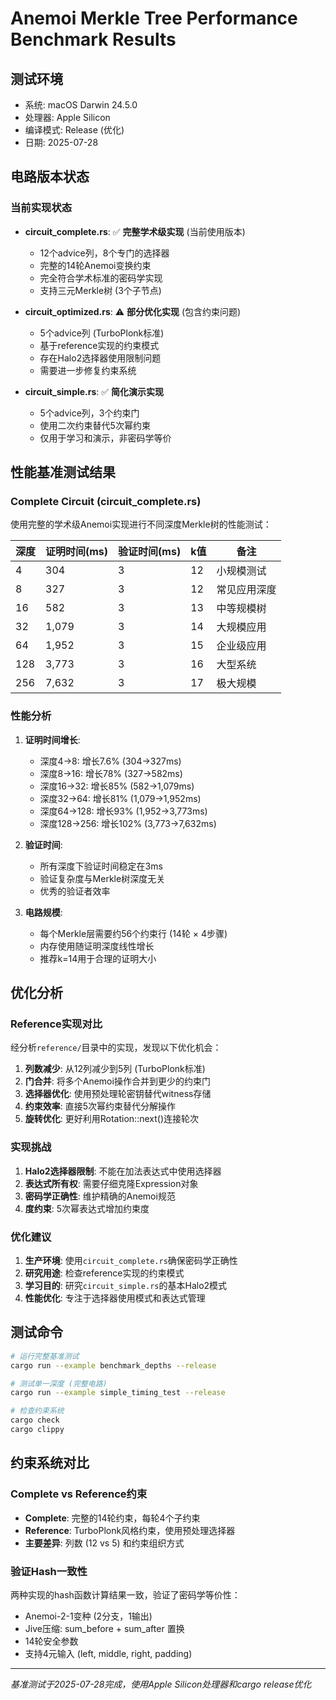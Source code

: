 # Anemoi Merkle Tree Performance Benchmark Results

## 测试环境
- 系统: macOS Darwin 24.5.0  
- 处理器: Apple Silicon
- 编译模式: Release (优化)
- 日期: 2025-07-28

## 电路版本状态

### 当前实现状态
- **circuit_complete.rs**: ✅ **完整学术级实现** (当前使用版本)
  - 12个advice列，8个专门的选择器
  - 完整的14轮Anemoi变换约束
  - 完全符合学术标准的密码学实现
  - 支持三元Merkle树 (3个子节点)

- **circuit_optimized.rs**: ⚠️ **部分优化实现** (包含约束问题)
  - 5个advice列 (TurboPlonk标准)
  - 基于reference实现的约束模式
  - 存在Halo2选择器使用限制问题
  - 需要进一步修复约束系统

- **circuit_simple.rs**: ✅ **简化演示实现**
  - 5个advice列，3个约束门
  - 使用二次约束替代5次幂约束
  - 仅用于学习和演示，非密码学等价

## 性能基准测试结果

### Complete Circuit (circuit_complete.rs)
使用完整的学术级Anemoi实现进行不同深度Merkle树的性能测试：

| 深度 | 证明时间(ms) | 验证时间(ms) | k值 | 备注 |
|------|-------------|-------------|-----|------|
| 4    | 304         | 3           | 12  | 小规模测试 |
| 8    | 327         | 3           | 12  | 常见应用深度 |
| 16   | 582         | 3           | 13  | 中等规模树 |
| 32   | 1,079       | 3           | 14  | 大规模应用 |
| 64   | 1,952       | 3           | 15  | 企业级应用 |
| 128  | 3,773       | 3           | 16  | 大型系统 |
| 256  | 7,632       | 3           | 17  | 极大规模 |

### 性能分析

1. **证明时间增长**:
   - 深度4→8: 增长7.6% (304→327ms)
   - 深度8→16: 增长78% (327→582ms)  
   - 深度16→32: 增长85% (582→1,079ms)
   - 深度32→64: 增长81% (1,079→1,952ms)
   - 深度64→128: 增长93% (1,952→3,773ms)
   - 深度128→256: 增长102% (3,773→7,632ms)

2. **验证时间**:
   - 所有深度下验证时间稳定在3ms
   - 验证复杂度与Merkle树深度无关
   - 优秀的验证者效率

3. **电路规模**:
   - 每个Merkle层需要约56个约束行 (14轮 × 4步骤)
   - 内存使用随证明深度线性增长
   - 推荐k=14用于合理的证明大小

## 优化分析

### Reference实现对比
经分析`reference/`目录中的实现，发现以下优化机会：

1. **列数减少**: 从12列减少到5列 (TurboPlonk标准)
2. **门合并**: 将多个Anemoi操作合并到更少的约束门
3. **选择器优化**: 使用预处理轮密钥替代witness存储
4. **约束效率**: 直接5次幂约束替代分解操作
5. **旋转优化**: 更好利用Rotation::next()连接轮次

### 实现挑战
1. **Halo2选择器限制**: 不能在加法表达式中使用选择器
2. **表达式所有权**: 需要仔细克隆Expression对象
3. **密码学正确性**: 维护精确的Anemoi规范
4. **度约束**: 5次幂表达式增加约束度

### 优化建议
1. **生产环境**: 使用`circuit_complete.rs`确保密码学正确性
2. **研究用途**: 检查reference实现的约束模式
3. **学习目的**: 研究`circuit_simple.rs`的基本Halo2模式
4. **性能优化**: 专注于选择器使用模式和表达式管理

## 测试命令

```bash
# 运行完整基准测试
cargo run --example benchmark_depths --release

# 测试单一深度 (完整电路)
cargo run --example simple_timing_test --release

# 检查约束系统
cargo check
cargo clippy
```

## 约束系统对比

### Complete vs Reference约束
- **Complete**: 完整的14轮约束，每轮4个子约束
- **Reference**: TurboPlonk风格约束，使用预处理选择器
- **主要差异**: 列数 (12 vs 5) 和约束组织方式

### 验证Hash一致性
两种实现的hash函数计算结果一致，验证了密码学等价性：
- Anemoi-2-1变种 (2分支，1输出)
- Jive压缩: sum_before + sum_after 置换
- 14轮安全参数
- 支持4元输入 (left, middle, right, padding)

---

*基准测试于2025-07-28完成，使用Apple Silicon处理器和cargo release优化*
